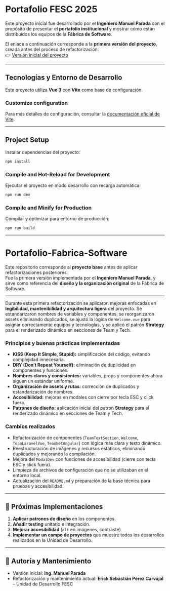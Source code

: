 # Portafolio FESC 2025

Este proyecto inicial fue desarrollado por el **Ingeniero Manuel Parada** con el propósito de presentar el **portafolio institucional** y mostrar cómo están distribuidos los equipos de la **Fábrica de Software**.  

El enlace a continuación corresponde a la **primera versión del proyecto**, creada antes del proceso de refactorización:  
👉 [Versión inicial del proyecto](https://portafolio.2025.ingsoftwarefesc.com/#inicio)

---

## Tecnologías y Entorno de Desarrollo

Este proyecto utiliza **Vue 3** con **Vite** como base de configuración.

### Customize configuration

Para más detalles de configuración, consultar la [documentación oficial de Vite](https://vite.dev/config/).

---

## Project Setup

Instalar dependencias del proyecto:

```sh
npm install
```

### Compile and Hot-Reload for Development

Ejecutar el proyecto en modo desarrollo con recarga automática:

```sh
npm run dev
```

### Compile and Minify for Production

Compilar y optimizar para entorno de producción:

```sh
npm run build
```

---

# Portafolio-Fabrica-Software

Este repositorio corresponde al **proyecto base** antes de aplicar refactorizaciones posteriores.  
Fue la primera versión implementada por el **Ingeniero Manuel Parada**, y sirve como referencia del **diseño y la organización original** de la Fábrica de Software.  

---
Durante esta primera refactorización se aplicaron mejoras enfocadas en **legibilidad, mantenibilidad y arquitectura ligera** del proyecto. Se estandarizaron nombres de variables y componentes, se reorganizaron assets eliminando duplicados, se ajustó la lógica de `Welcome.vue` para asignar correctamente equipos y tecnologías, y se aplicó el patrón **Strategy** para el renderizado dinámico en secciones de Team y Tech.  

### Principios y buenas prácticas implementadas  
- **KISS (Keep It Simple, Stupid):** simplificación del código, evitando complejidad innecesaria.  
- **DRY (Don’t Repeat Yourself):** eliminación de duplicidad en componentes y funciones.  
- **Nombres claros y consistentes:** variables, props y componentes ahora siguen un estándar uniforme.  
- **Organización de assets y rutas:** corrección de duplicados y estandarización de nombres.  
- **Accesibilidad:** mejoras en modales con cierre por tecla ESC y click fuera.  
- **Patrones de diseño:** aplicación inicial del patrón **Strategy** para el renderizado dinámico en secciones de Team y Tech.  

### Cambios realizados  
- Refactorización de componentes (`TeamTextSection`, `Welcome`, `TeamLaravelVue`, `TeamNetAngular`) con lógica más clara y texto dinámico.  
- Reestructuración de imágenes y recursos estáticos, eliminando duplicados y mejorando la compilación.  
- Mejora del `ModalDev` con funciones de accesibilidad (cierre con tecla ESC y click fuera).  
- Limpieza de archivos de configuración que no se utilizaban en el entorno local.  
- Actualización del `README.md` y preparación de la base técnica para pruebas y accesibilidad.  

---

## 🔮 Próximas Implementaciones
1. **Aplicar patrones de diseño** en los componentes.  
2. **Añadir testing** unitario e integración.  
3. **Mejorar accesibilidad** (`alt` en imágenes, contraste).  
4. **Implementar un campo de proyectos** que muestre todos los desarrollos realizados en la Unidad de Desarrollo.  

---

## 👥 Autoría y Mantenimiento
- Versión inicial: **Ing. Manuel Parada**  
- Refactorización y mantenimiento actual: **Erick Sebastián Pérez Carvajal** – Unidad de Desarrollo FESC  

